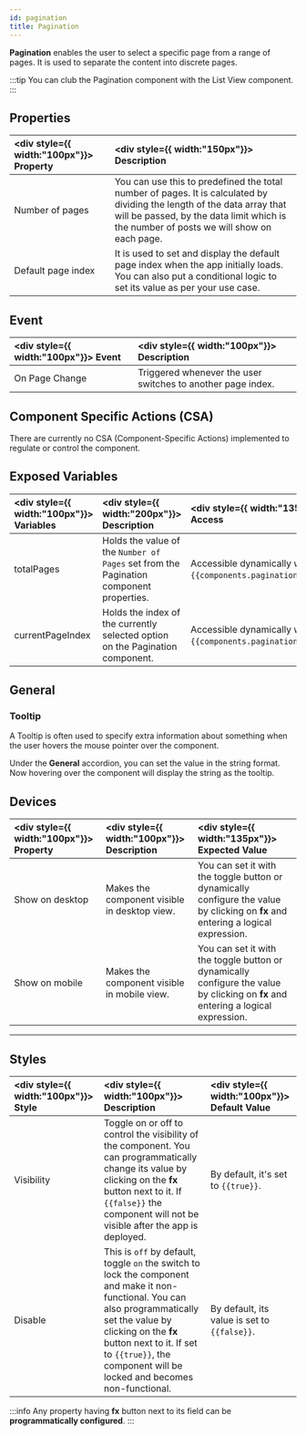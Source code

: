 ```yaml
---
id: pagination
title: Pagination
---
```


**Pagination** enables the user to select a specific page from a range of pages. It is used to separate the content into discrete pages.

:::tip
You can club the Pagination component with the List View component.
:::

<div style={{paddingTop:'24px'}}>

## Properties

| <div style={{ width:"100px"}}> Property </div> | <div style={{ width:"150px"}}> Description </div> | 
|:------------ |:-------------|
| Number of pages | You can use this to predefined the total number of pages. It is calculated by dividing the length of the data array that will be passed, by the data limit which is the number of posts we will show on each page. |
| Default page index | It is used to set and display the default page index when the app initially loads. You can also put a conditional logic to set its value as per your use case. |

</div>

<div style={{paddingTop:'24px'}}>

## Event

| <div style={{ width:"100px"}}> Event </div> | <div style={{ width:"100px"}}> Description </div> |
|:------------------|:---------------------|
| On Page Change | Triggered whenever the user switches to another page index. |

</div>

<div style={{paddingTop:'24px'}}>

## Component Specific Actions (CSA)

There are currently no CSA (Component-Specific Actions) implemented to regulate or control the component.

</div>

<div style={{paddingTop:'24px'}}>

## Exposed Variables

| <div style={{ width:"100px"}}> Variables </div> | <div style={{ width:"200px"}}> Description </div> | <div style={{ width:"135px"}}> How To Access </div> |
|:----------- |:----------- |:--------- |
| totalPages | Holds the value of the `Number of Pages` set from the Pagination component properties.| Accessible dynamically with JS(for e.g., `{{components.pagination1.totalPages}}`).|
| currentPageIndex | Holds the index of the currently selected option on the Pagination component. | Accessible dynamically with JS(for e.g., `{{components.pagination1.currentPageIndex}}`). |

</div>

<div style={{paddingTop:'24px'}}>

## General
### Tooltip

A Tooltip is often used to specify extra information about something when the user hovers the mouse pointer over the component.

Under the <b>General</b> accordion, you can set the value in the string format. Now hovering over the component will display the string as the tooltip.

</div>

<div style={{paddingTop:'24px'}}>

## Devices

| <div style={{ width:"100px"}}> Property </div> | <div style={{ width:"100px"}}> Description </div> | <div style={{ width:"135px"}}> Expected Value </div> |
|:------------ |:-------------|:--------- |
| Show on desktop  | Makes the component visible in desktop view. | You can set it with the toggle button or dynamically configure the value by clicking on **fx** and entering a logical expression. |
| Show on mobile | Makes the component visible in mobile view. | You can set it with the toggle button or dynamically configure the value by clicking on **fx** and entering a logical expression. |

</div>

<div style={{paddingTop:'24px'}}>

---

## Styles

| <div style={{ width:"100px"}}> Style </div> | <div style={{ width:"100px"}}> Description </div> | <div style={{ width:"100px"}}> Default Value </div> |
|:------------ |:-------------|:--------- |
| Visibility | Toggle on or off to control the visibility of the component. You can programmatically change its value by clicking on the **fx** button next to it. If `{{false}}` the component will not be visible after the app is deployed. | By default, it's set to `{{true}}`. |
| Disable  | This is `off` by default, toggle `on` the switch to lock the component and make it non-functional. You can also programmatically set the value by clicking on the **fx** button next to it. If set to `{{true}}`, the component will be locked and becomes non-functional. | By default, its value is set to `{{false}}`. |

:::info
Any property having **fx** button next to its field can be **programmatically configured**.
:::

</div>
